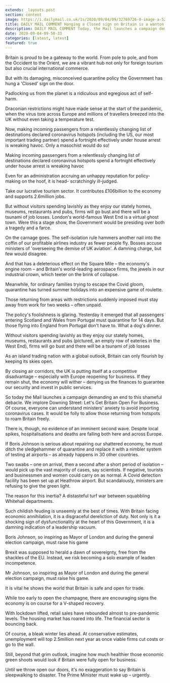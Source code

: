 ```yaml
---
extends: _layouts.post
section: content
image: https://i.dailymail.co.uk/1s/2020/09/04/09/32769726-0-image-a-52_1599208354784.jpg 
title: DAILY MAIL COMMENT Hanging a Closed sign on Britain is a wanton act of self-harm 
description: DAILY MAIL COMMENT Today, the Mail launches a campaign demanding an end to this shameful debacle. We implore Downing Street Lets Get Britain Open For Business. 
date: 2020-09-04-09-50-33 
categories: [latest, latest] 
featured: true 
--- 
```

Britain is proud to be a gateway to the world. From pole to pole, and from the Occident to the Orient, we are a vibrant hub not only for foreign tourism but also crucial international commerce.

But with its damaging, misconceived quarantine policy the Government has hung a 'Closed' sign on the door.

Padlocking us from the planet is a ridiculous and egregious act of self-harm.

Draconian restrictions might have made sense at the start of the pandemic, when the virus tore across Europe and millions of travellers breezed into the UK without even taking a temperature test.

Now, making incoming passengers from a relentlessly changing list of destinations declared coronavirus hotspots (including the US, our most important trading partner) spend a fortnight effectively under house arrest is wreaking havoc. Only a masochist would do so!

Making incoming passengers from a relentlessly changing list of destinations declared coronavirus hotspots spend a fortnight effectively under house arrest is wreaking havoc

Even for an administration accruing an unhappy reputation for policy- making on the hoof, it is head- scratchingly ill-judged.

Take our lucrative tourism sector. It contributes £106billion to the economy and supports 2.6million jobs.

But without visitors spending lavishly as they enjoy our stately homes, museums, restaurants and pubs, firms will go bust and there will be a tsunami of job losses. London's world-famous West End is a virtual ghost town. Were this a stage show, the Government would be presiding over both a tragedy and a farce.

On the carnage goes. The self-isolation rule hammers another nail into the coffin of our profitable airlines industry as fewer people fly. Bosses accuse ministers of 'overseeing the demise of UK aviation'. A damning charge, but few would disagree.

And that has a deleterious effect on the Square Mile – the economy's engine room – and Britain's world-leading aerospace firms, the jewels in our industrial crown, which teeter on the brink of collapse.

Meanwhile, for ordinary families trying to escape the Covid gloom, quarantine has turned summer holidays into an expensive game of roulette.

Those returning from areas with restrictions suddenly imposed must stay away from work for two weeks – often unpaid.

The policy's foolishness is glaring. Yesterday it emerged that all passengers entering Scotland and Wales from Portugal must quarantine for 14 days. But those flying into England from Portugal don't have to. What a dog's dinner.

Without visitors spending lavishly as they enjoy our stately homes, museums, restaurants and pubs (pictured, an empty row of eateries in the West End), firms will go bust and there will be a tsunami of job losses

As an island trading nation with a global outlook, Britain can only flourish by keeping its skies open.

By closing air corridors, the UK is putting itself at a competitive disadvantage – especially with Europe reopening for business. If they remain shut, the economy will wither – denying us the finances to guarantee our security and invest in public services.

So today the Mail launches a campaign demanding an end to this shameful debacle. We implore Downing Street: Let's Get Britain Open For Business. Of course, everyone can understand ministers' anxiety to avoid importing coronavirus cases. It would be folly to allow those returning from hotspots to roam Britain freely.

There is, though, no evidence of an imminent second wave. Despite local spikes, hospitalisations and deaths are falling both here and across Europe.

If Boris Johnson is serious about repairing our shattered economy, he must ditch the sledgehammer of quarantine and replace it with a nimbler system of testing at airports – as already happens in 30 other countries.

Two swabs – one on arrival, then a second after a short period of isolation – would pick up the vast majority of cases, say scientists. If negative, tourists and businessmen and women could carry on as normal. A Covid detection facility has been set up at Heathrow airport. But scandalously, ministers are refusing to give the green light.

The reason for this inertia? A distasteful turf war between squabbling Whitehall departments.

Such childish feuding is unseemly at the best of times. With Britain facing economic annihilation, it is a disgraceful dereliction of duty. Not only is it a shocking sign of dysfunctionality at the heart of this Government, it is a damning indication of a leadership vacuum.

Boris Johnson, so inspiring as Mayor of London and during the general election campaign, must raise his game

Brexit was supposed to herald a dawn of sovereignty, free from the shackles of the EU. Instead, we risk becoming a solo example of leaden incompetence.

Mr Johnson, so inspiring as Mayor of London and during the general election campaign, must raise his game.

It is vital he shows the world that Britain is safe and open for trade.

While too early to open the champagne, there are encouraging signs the economy is on course for a V-shaped recovery.

With lockdown lifted, retail sales have rebounded almost to pre-pandemic levels. The housing market has roared into life. The financial sector is bouncing back.

Of course, a bleak winter lies ahead. At conservative estimates, unemployment will top 2.5million next year as once viable firms cut costs or go to the wall.

Still, beyond that grim outlook, imagine how much healthier those economic green shoots would look if Britain were fully open for business.

Until we throw open our doors, it's no exaggeration to say Britain is sleepwalking to disaster. The Prime Minister must wake up – urgently.

